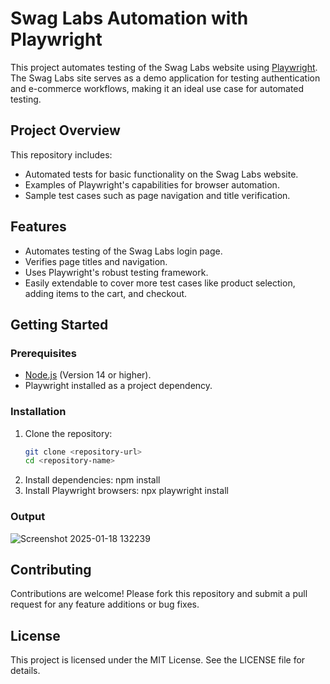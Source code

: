 # Swag Labs Automation with Playwright

This project automates testing of the Swag Labs website using [Playwright](https://playwright.dev/). The Swag Labs site serves as a demo application for testing authentication and e-commerce workflows, making it an ideal use case for automated testing.

## Project Overview

This repository includes:
- Automated tests for basic functionality on the Swag Labs website.
- Examples of Playwright's capabilities for browser automation.
- Sample test cases such as page navigation and title verification.

## Features

- Automates testing of the Swag Labs login page.
- Verifies page titles and navigation.
- Uses Playwright's robust testing framework.
- Easily extendable to cover more test cases like product selection, adding items to the cart, and checkout.

## Getting Started

### Prerequisites

- [Node.js](https://nodejs.org/) (Version 14 or higher).
- Playwright installed as a project dependency.

### Installation

1. Clone the repository:
   ```bash
   git clone <repository-url>
   cd <repository-name>
2. Install dependencies:
npm install
3. Install Playwright browsers:
npx playwright install

### Output
![Screenshot 2025-01-18 132239](https://github.com/user-attachments/assets/7defd963-48f1-45a0-a373-034e5349794b)

## Contributing
Contributions are welcome! Please fork this repository and submit a pull request for any feature additions or bug fixes.
## License
This project is licensed under the MIT License. See the LICENSE file for details.

